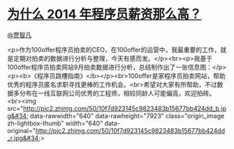 
#  [为什么 2014 年程序员薪资那么高？](https://zhihu.com/questions/26025387)



[@贾智凡](https://zhihu.com/people/16b130f5f0b58478d8ee390ca3b7f7b7)

&lt;p&gt;作为100offer程序员拍卖的CEO，在100offer的运营中，我最重要的工作，就是定期对拍卖的数据进行分析与整理，今天有感而发。&lt;/p&gt;&lt;br&gt;&lt;p&gt;我基于100offer程序员拍卖网站9月拍卖数据进行分析，总结制作出了一张信息图：&lt;/p&gt;&lt;p&gt;&lt;b&gt;《程序员跳槽指南》&lt;/b&gt;&lt;/p&gt;&lt;br&gt;100offer是家程序员拍卖网站，帮助优秀的程序员匿名求职寻找更棒的工作机会。&lt;br&gt;希望对大家有所帮助，不过数据多分布在一线互联网公司优秀的工程师，相较同龄人可能偏高，欢迎拍砖。&lt;br&gt;&lt;img src=&#34;http://pic2.zhimg.com/50/10f7d923145c9823483b15677bb424dd_b.jpg&#34; data-rawwidth=&#34;640&#34; data-rawheight=&#34;7923&#34; class=&#34;origin_image zh-lightbox-thumb&#34; width=&#34;640&#34; data-original=&#34;http://pic2.zhimg.com/50/10f7d923145c9823483b15677bb424dd_r.jpg&#34;&gt;